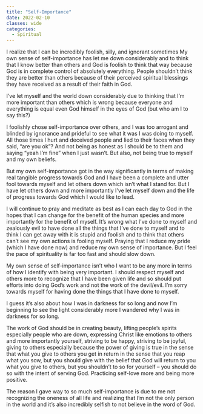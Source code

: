 ```yaml
---
title: "Self-Importance"
date: 2022-02-10
classes: wide
categories:
  - Spiritual 
---
```


I realize that I can be incredibly foolish, silly, and ignorant sometimes My own sense of self-importance has let me down considerably and to think that I know better than others and God is foolish to think that way because God is in complete control of absolutely everything. People shouldn’t think they are better than others because of their perceived spiritual blessings they have received as a result of their faith in God. 

I’ve let myself and the world down considerably due to thinking that I’m more important than others which is wrong because everyone and everything is equal even God himself in the eyes of God (but who am I to say this?)

I foolishly chose self-importance over others, and I was too arrogant and blinded by ignorance and prideful to see what it was I was doing to myself. All those times I hurt and deceived people and lied to their faces when they said, “are you ok”? And not being as honest as I should be to them and saying “yeah I’m fine” when I just wasn’t. But also, not being true to myself and my own beliefs.

But my own self-importance got in the way significantly in terms of making real tangible progress towards God and I have been a complete and utter fool towards myself and let others down which isn’t what I stand for. But I have let others down and more importantly I’ve let myself down and the life of progress towards God which I would like to lead.

I will continue to pray and meditate as best as I can each day to God in the hopes that I can change for the benefit of the human species and more importantly for the benefit of myself. It’s wrong what I’ve done to myself and zealously evil to have done all the things that I’ve done to myself and to think I can get away with it is stupid and foolish and to think that others can’t see my own actions is fooling myself. Praying that I reduce my pride (which I have done now) and reduce my own sense of importance. But I feel the pace of spirituality is far too fast and should slow down. 

My own sense of self-importance isn’t who I want to be any more in terms of how I identify with being very important. I should respect myself and others more to recognize that I have been given life and so should put efforts into doing God’s work and not the work of the devil/evil. I’m sorry towards myself for having done the things that I have done to myself.

I guess it’s also about how I was in darkness for so long and now I’m beginning to see the light considerably more I wandered why I was in darkness for so long. 

The work of God should be in creating beauty, lifting people’s spirits especially people who are down, expressing Christ like emotions to others and more importantly yourself, striving to be happy, striving to be joyful, giving to others especially because the power of giving is true in the sense that what you give to others you get in return in the sense that you reap what you sow, but you should give with the belief that God will return to you what you give to others, but you shouldn’t to so for yourself – you should do so with the intent of serving God. Practicing self-love more and being more positive.

The reason I gave way to so much self-importance is due to me not recognizing the oneness of all life and realizing that I’m not the only person in the world and it’s also incredibly selfish to not believe in the word of God.

